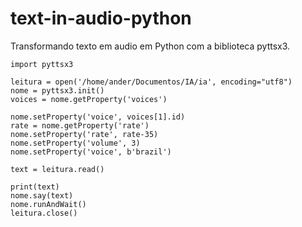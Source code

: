 # text-in-audio-python
Transformando texto em audio em Python com a biblioteca pyttsx3.

```
import pyttsx3

leitura = open('/home/ander/Documentos/IA/ia', encoding="utf8")
nome = pyttsx3.init()
voices = nome.getProperty('voices')

nome.setProperty('voice', voices[1].id)
rate = nome.getProperty('rate')
nome.setProperty('rate', rate-35)
nome.setProperty('volume', 3)
nome.setProperty('voice', b'brazil')

text = leitura.read()

print(text)
nome.say(text)
nome.runAndWait()
leitura.close()

```
